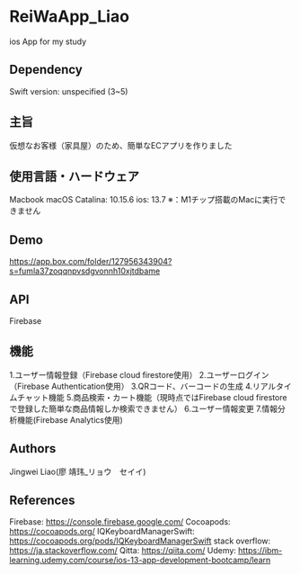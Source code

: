 # ReiWaApp_Liao
ios App for my study 

## Dependency
Swift version: unspecified (3~5)

## 主旨
仮想なお客様（家具屋）のため、簡単なECアプリを作りました

## 使用言語・ハードウェア
Macbook  macOS Catalina: 10.15.6  ios: 13.7  ※：M1チップ搭載のMacに実行できません

## Demo
https://app.box.com/folder/127956343904?s=fumla37zoqqnpvsdgvonnh10xjtdbame

## API
Firebase

## 機能
1.ユーザー情報登録（Firebase cloud firestore使用）
2.ユーザーログイン（Firebase Authentication使用）
3.QRコード、バーコードの生成
4.リアルタイムチャット機能
5.商品検索・カート機能（現時点ではFirebase cloud firestoreで登録した簡単な商品情報しか検索できません）
6.ユーザー情報変更
7.情報分析機能(Firebase Analytics使用)

## Authors
Jingwei Liao(廖 靖玮_リョウ　セイイ)

## References
Firebase: https://console.firebase.google.com/
Cocoapods: https://cocoapods.org/
IQKeyboardManagerSwift: https://cocoapods.org/pods/IQKeyboardManagerSwift
stack overflow: https://ja.stackoverflow.com/
Qitta: https://qiita.com/
Udemy: https://ibm-learning.udemy.com/course/ios-13-app-development-bootcamp/learn
